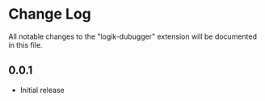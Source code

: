 # Change Log

All notable changes to the "logik-dubugger" extension will be documented in this file.

## 0.0.1

- Initial release
